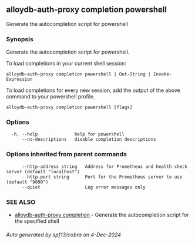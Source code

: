 ## alloydb-auth-proxy completion powershell

Generate the autocompletion script for powershell

### Synopsis

Generate the autocompletion script for powershell.

To load completions in your current shell session:

	alloydb-auth-proxy completion powershell | Out-String | Invoke-Expression

To load completions for every new session, add the output of the above command
to your powershell profile.


```
alloydb-auth-proxy completion powershell [flags]
```

### Options

```
  -h, --help              help for powershell
      --no-descriptions   disable completion descriptions
```

### Options inherited from parent commands

```
      --http-address string   Address for Prometheus and health check server (default "localhost")
      --http-port string      Port for the Prometheus server to use (default "9090")
      --quiet                 Log error messages only
```

### SEE ALSO

* [alloydb-auth-proxy completion](alloydb-auth-proxy_completion.md)	 - Generate the autocompletion script for the specified shell

###### Auto generated by spf13/cobra on 4-Dec-2024
